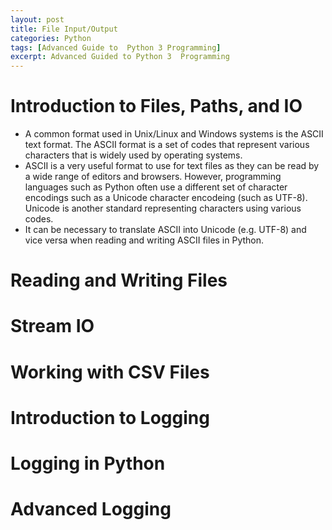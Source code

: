 ```yaml
---
layout: post
title: File Input/Output
categories: Python  
tags: [Advanced Guide to  Python 3 Programming]
excerpt: Advanced Guided to Python 3  Programming
---
```


# Introduction to Files, Paths, and IO
* A common format used in Unix/Linux and Windows systems is the ASCII text format. The ASCII format is a set  of codes that represent various characters that is widely used by  operating  systems. 
* ASCII is a very  useful format to use for text files as they can be  read by  a wide  range of  editors and browsers. However, programming languages such as  Python often  use a different set of character encodings such  as a  Unicode character encodeing (such as  UTF-8). Unicode is another standard representing  characters using various codes. 
* It can be necessary to translate ASCII into Unicode (e.g. UTF-8) and vice versa when reading and writing ASCII files in Python. 
# Reading and Writing  Files 
# Stream IO
#  Working with  CSV Files
# Introduction to Logging  
# Logging in  Python
# Advanced Logging 

